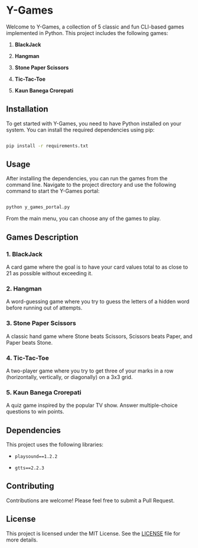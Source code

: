 # Y-Games

Welcome to Y-Games, a collection of 5 classic and fun CLI-based games implemented in Python. This project includes the
following games:

1. **BlackJack**

2. **Hangman**

3. **Stone Paper Scissors**

4. **Tic-Tac-Toe**

5. **Kaun Banega Crorepati**

## Installation

To get started with Y-Games, you need to have Python installed on your system. You can install the required dependencies
using pip:

```sh

pip install -r requirements.txt

```

## Usage

After installing the dependencies, you can run the games from the command line. Navigate to the project directory and
use the following command to start the Y-Games portal:

```sh

python y_games_portal.py

```

From the main menu, you can choose any of the games to play.

## Games Description

### 1. BlackJack

A card game where the goal is to have your card values total to as close to 21 as possible without exceeding it.

### 2. Hangman

A word-guessing game where you try to guess the letters of a hidden word before running out of attempts.

### 3. Stone Paper Scissors

A classic hand game where Stone beats Scissors, Scissors beats Paper, and Paper beats Stone.

### 4. Tic-Tac-Toe

A two-player game where you try to get three of your marks in a row (horizontally, vertically, or diagonally) on a 3x3
grid.

### 5. Kaun Banega Crorepati

A quiz game inspired by the popular TV show. Answer multiple-choice questions to win points.

## Dependencies

This project uses the following libraries:

- `playsound==1.2.2`

- `gtts==2.2.3`

## Contributing

Contributions are welcome! Please feel free to submit a Pull Request.

## License

This project is licensed under the MIT License. See the [LICENSE](LICENSE) file for more details.


